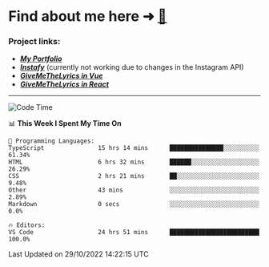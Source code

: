 # Find about me here ➜ [🧑](https://pauabella.dev)

### Project links:
- ***[My Portfolio](https://pauabella.dev)***
- ***[Instafy](https://instafy.me)*** (currently not working due to changes in the Instagram API)
- ***[GiveMeTheLyrics in Vue](https://lyrics.pauabella.dev)***
- ***[GiveMeTheLyrics in React](https://pauabella.dev/GiveMeTheLyrics)***

---
<!--START_SECTION:waka-->
![Code Time](http://img.shields.io/badge/Code%20Time-1%2C602%20hrs%2045%20mins-blue)

📊 **This Week I Spent My Time On** 

```text
💬 Programming Languages: 
TypeScript               15 hrs 14 mins      ███████████████░░░░░░░░░░   61.34% 
HTML                     6 hrs 32 mins       ██████░░░░░░░░░░░░░░░░░░░   26.29% 
CSS                      2 hrs 21 mins       ██░░░░░░░░░░░░░░░░░░░░░░░   9.48% 
Other                    43 mins             ░░░░░░░░░░░░░░░░░░░░░░░░░   2.89% 
Markdown                 0 secs              ░░░░░░░░░░░░░░░░░░░░░░░░░   0.0%

🔥 Editors: 
VS Code                  24 hrs 51 mins      █████████████████████████   100.0%

```


 Last Updated on 29/10/2022 14:22:15 UTC
<!--END_SECTION:waka-->
